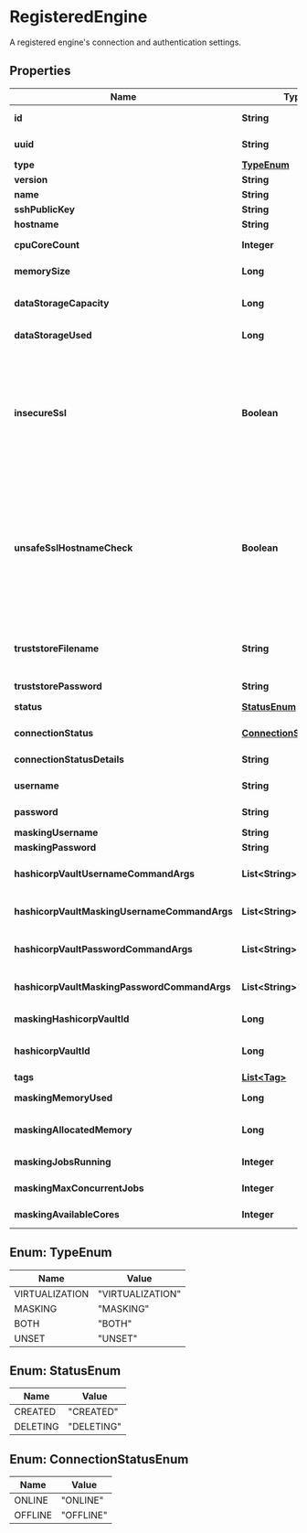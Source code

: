 

# RegisteredEngine

A registered engine's connection and authentication settings.

## Properties

Name | Type | Description | Notes
------------ | ------------- | ------------- | -------------
**id** | **String** | The Engine object entity ID. |  [optional] [readonly]
**uuid** | **String** | The unique identifier generated by this engine. |  [optional]
**type** | [**TypeEnum**](#TypeEnum) | The type of this engine. |  [optional]
**version** | **String** | The engine version. |  [optional]
**name** | **String** | The name of this engine. | 
**sshPublicKey** | **String** | The ssh public key of this engine. |  [optional]
**hostname** | **String** | The hostname of this engine. | 
**cpuCoreCount** | **Integer** | The total number of CPU cores on this engine. |  [optional]
**memorySize** | **Long** | The total amount of memory on this engine, in bytes. |  [optional]
**dataStorageCapacity** | **Long** | The total amount of storage allocated for engine objects and system metadata, in bytes. |  [optional]
**dataStorageUsed** | **Long** | The amount of storage used by engine objects and system metadata, in bytes. |  [optional]
**insecureSsl** | **Boolean** | Allow connections to the engine over HTTPs without validating the TLS certificate. Even though the connection to the engine might be performed over HTTPs, setting this property eliminates the protection against a man-in-the-middle attach for connections to this engine. Instead, consider creating a truststore with a Certificate Authority to validate the engine&#39;s certificate, and set the truststore_path propery.  |  [optional]
**unsafeSslHostnameCheck** | **Boolean** | Ignore validation of the name associated to the TLS certificate when connecting to the engine over HTTPs. Setting this value must only be done if the TLS certificate of the engine does not match the hostname, and the TLS configuration of the engine cannot be fixed. Setting this property reduces the protection against a man-in-the-middle attack for connections to this engine. This is ignored if insecure_ssl is set.  |  [optional]
**truststoreFilename** | **String** | File name of a truststore which can be used to validate the TLS certificate of the engine. The truststore must be available at /etc/config/certs/&lt;truststore_filename&gt;  |  [optional]
**truststorePassword** | **String** | Password to read the truststore.  |  [optional]
**status** | [**StatusEnum**](#StatusEnum) | the status of the engine  |  [optional] [readonly]
**connectionStatus** | [**ConnectionStatusEnum**](#ConnectionStatusEnum) | The status of the connection to the engine. |  [optional] [readonly]
**connectionStatusDetails** | **String** | If set, details about the status of the connection to the engine. |  [optional] [readonly]
**username** | **String** | The virtualization domain admin username. |  [optional]
**password** | **String** | The virtualization domain admin password. |  [optional]
**maskingUsername** | **String** | The masking admin username. |  [optional]
**maskingPassword** | **String** | The masking admin password. |  [optional]
**hashicorpVaultUsernameCommandArgs** | **List&lt;String&gt;** | Arguments to pass to the Vault CLI tool to retrieve the virtualization username for the engine. |  [optional]
**hashicorpVaultMaskingUsernameCommandArgs** | **List&lt;String&gt;** | Arguments to pass to the Vault CLI tool to retrieve the masking username for the engine. |  [optional]
**hashicorpVaultPasswordCommandArgs** | **List&lt;String&gt;** | Arguments to pass to the Vault CLI tool to retrieve the virtualization password for the engine. |  [optional]
**hashicorpVaultMaskingPasswordCommandArgs** | **List&lt;String&gt;** | Arguments to pass to the Vault CLI tool to retrieve the masking password for the engine. |  [optional]
**maskingHashicorpVaultId** | **Long** | Reference to the Hashicorp vault to use to retrieve masking engine credentials. |  [optional]
**hashicorpVaultId** | **Long** | Reference to the Hashicorp vault to use to retrieve virtualization engine credentials. |  [optional]
**tags** | [**List&lt;Tag&gt;**](Tag.md) | The tags to be created for this engine. |  [optional]
**maskingMemoryUsed** | **Long** | The current amount of memory used by running masking jobs in bytes. |  [optional]
**maskingAllocatedMemory** | **Long** | The maximum amount of memory available for running masking jobs in bytes. |  [optional]
**maskingJobsRunning** | **Integer** | The number of masking jobs currently running. |  [optional]
**maskingMaxConcurrentJobs** | **Integer** | The maximum number of masking jobs that can be running at the same time. |  [optional]
**maskingAvailableCores** | **Integer** | The number of CPU cores available to the masking engine. |  [optional]



## Enum: TypeEnum

Name | Value
---- | -----
VIRTUALIZATION | &quot;VIRTUALIZATION&quot;
MASKING | &quot;MASKING&quot;
BOTH | &quot;BOTH&quot;
UNSET | &quot;UNSET&quot;



## Enum: StatusEnum

Name | Value
---- | -----
CREATED | &quot;CREATED&quot;
DELETING | &quot;DELETING&quot;



## Enum: ConnectionStatusEnum

Name | Value
---- | -----
ONLINE | &quot;ONLINE&quot;
OFFLINE | &quot;OFFLINE&quot;



